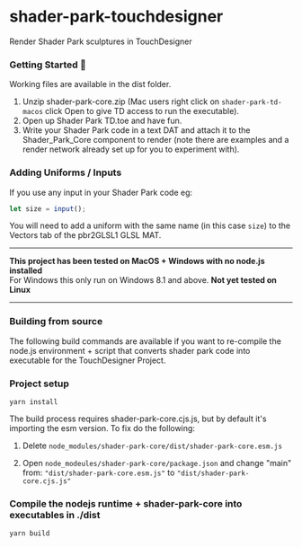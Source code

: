 # shader-park-touchdesigner
Render Shader Park sculptures in TouchDesigner
### Getting Started 🎉
Working files are available in the dist folder.
1) Unzip shader-park-core.zip (Mac users right click on ```shader-park-td-macos``` click Open to give TD access to run the executable).
2) Open up Shader Park TD.toe and have fun.
3) Write your Shader Park code in a text DAT and attach it to the Shader_Park_Core component to render (note there are examples and a render network already set up for you to experiment with).


### Adding Uniforms / Inputs
If you use any input in your Shader Park code eg:
```javascript
let size = input();
```
You will need to add a uniform with the same name (in this case ```size```) to the Vectors tab of the pbr2GLSL1 GLSL MAT.


---

**This project has been tested on MacOS + Windows with no node.js installed**  
For Windows this only run on Windows 8.1 and above.
**Not yet tested on Linux**

---
### Building from source
  

The following build commands are available if you want to re-compile the node.js environment + script that converts shader park code into executable for the TouchDesigner Project.

### Project setup
```
yarn install
```

The build process requires shader-park-core.cjs.js, but by default it's importing the esm version. To fix do the following:

1) Delete ```node_modules/shader-park-core/dist/shader-park-core.esm.js```  
  
2) Open ```node_modeules/shader-park-core/package.json``` and change "main" from:
```"dist/shader-park-core.esm.js"``` to ```"dist/shader-park-core.cjs.js"```  

  
  
### Compile the nodejs runtime + shader-park-core into executables in ./dist 
```
yarn build 
```
